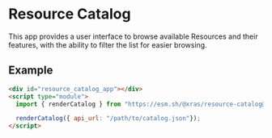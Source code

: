 # Resource Catalog

This app provides a user interface to browse available Resources and their features, with the ability to filter the list for easier browsing.

## Example

```html
<div id="resource_catalog_app"></div>
<script type="module">
  import { renderCatalog } from "https://esm.sh/@xras/resource-catalog@0.1.0";

  renderCatalog({ api_url: "/path/to/catalog.json"});
</script>
```